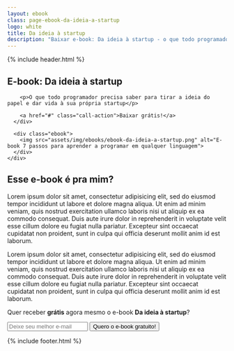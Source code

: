 ```yaml
---
layout: ebook
class: page-ebook-da-ideia-a-startup
logo: white
title: Da ideia à startup
description: "Baixar e-book: Da ideia à startup - o que todo programador precisa saber pra tidade a ideia do papel e dar vida à sua própria startup"
---
```


<div id="primary-content">
  {% include header.html %}

  <section>
    <div class="container">
      <div class="content">
        <h1>E-book: Da ideia à startup</h1>

        <p>O que todo programador precisa saber para tirar a ideia do papel e dar vida à sua própria startup</p>

        <a href="#" class="call-action">Baixar grátis!</a>
      </div>

      <div class="ebook">
        <img src="assets/img/ebooks/ebook-da-ideia-a-startup.png" alt="E-book 7 passos para aprender a programar em qualquer linguagem">
      </div>
    </div>
  </section>
</div>

<section id="main-content">
  <h2>Esse e-book é pra mim?</h2>
  <p>Lorem ipsum dolor sit amet, consectetur adipisicing elit, sed do eiusmod tempor incididunt ut labore et dolore magna aliqua. Ut enim ad minim veniam, quis nostrud exercitation ullamco laboris nisi ut aliquip ex ea commodo consequat. Duis aute irure dolor in reprehenderit in voluptate velit esse cillum dolore eu fugiat nulla pariatur. Excepteur sint occaecat cupidatat non proident, sunt in culpa qui officia deserunt mollit anim id est laborum.</p>
  <p>Lorem ipsum dolor sit amet, consectetur adipisicing elit, sed do eiusmod tempor incididunt ut labore et dolore magna aliqua. Ut enim ad minim veniam, quis nostrud exercitation ullamco laboris nisi ut aliquip ex ea commodo consequat. Duis aute irure dolor in reprehenderit in voluptate velit esse cillum dolore eu fugiat nulla pariatur. Excepteur sint occaecat cupidatat non proident, sunt in culpa qui officia deserunt mollit anim id est laborum.</p>
</section>

<section id="form" class="form-default">
  <form action="http://hike.rocketseat.com.br/api/subscriptions" method="POST" class="container">
    <p>Quer receber <strong>grátis</strong> agora mesmo o e-book <strong>Da ideia à startup</strong>?</p>
    <input placeholder="Deixe seu melhor e-mail" name="data[email]" type="email" required>
    <input type="hidden" name="data[list_id]" value="79c76543-78a2-4c9b-a71d-f2a713bab910">
    <input type="hidden" name="data[redirect_url]" value="http://rocketseat.com.br/ebook-da-ideia-a-startup-confirmado.html">
    <input type="hidden" name="data[confirm_redirect_url]" value="http://rocketseat.com.br/ebook-da-ideia-a-startup-confirmado.html">
    <button class="call-action" type="submit">Quero o e-book gratuito!</button>
  </form>
</section>

<div id="footer-container">
  {% include footer.html %}
</div>

<script>
  fbq('track', 'Lead');
</script>
